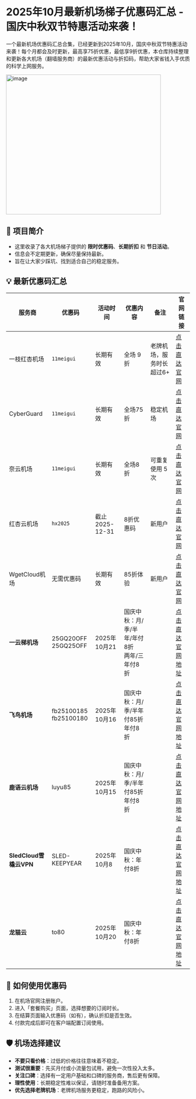 # 2025年10月最新机场梯子优惠码汇总 - 国庆中秋双节特惠活动来袭！

一个最新机场优惠码汇总合集，已经更新到2025年10月，国庆中秋双节特惠活动来袭！每个月都会及时更新，最高享75折优惠，最低享9折优惠，本仓库持续整理和更新各大机场（翻墙服务商）的最新优惠活动与折扣码，帮助大家省钱入手优质的科学上网服务。 

<img width="424" height="382" alt="image" src="https://github.com/user-attachments/assets/b91201e5-c346-4e0e-988a-d1a542ebeecb" />


## 📌 项目简介

- 这里收录了各大机场梯子提供的 **限时优惠码**、**长期折扣** 和 **节日活动**。  
- 信息会不定期更新，确保尽量保持最新。  
- 旨在让大家少踩坑、找到适合自己的稳定服务。

## 💡 最新优惠码汇总

| 服务商 | 优惠码 | 活动时间 | 优惠内容 | 备注 | 官网链接 |
|--------|--------|----------|----------|------|------|
| 一枝红杏机场 | `11meigui` | 长期有效 | 全场 9折 | 老牌机场，服务时长超过6+ | [点击直达官网](https://order.yizhihongxing.club/aff.php?aff=17788) |
| CyberGuard | `11meigui` | 长期有效 | 全场75 折 | 稳定机场 | [点击直达官网](https://www.cyberguard.best/#/register?code=kEVKDdQ0) |
| 奈云机场 | `11meigui` | 长期有效 | 全场8折 | 可重复使用 5 次 | [点击直达官网](https://www.v2ny.com/#/register?code=pXP6CaiD) |
| 红杏云机场 | `hx2025` | 截止2025-12-31 | 8折优惠码 | 新用户 | [点击直达官网](https://www.hongxingdl.com/web/#/login?code=QhIuhCJV) |
| WgetCloud机场 | 无需优惠码 | 长期有效 | 85折体验 | 新用户 | [点击直达官网](https://invite.wgetcloud.ltd/auth/register?code=PY1wlV) |
| **一云梯机场** | 25GQ20OFF <br> 25GQ25OFF |  2025年10月21|国庆中秋：月/季/半年/年付8折<br>两年/三年付8折 | |[点击直达官网地址](https://inv02.1ytaff.com/register?aff=SDLqPWZ7)|
| **飞鸟机场**  | fb25100185 <br /> fb25100180 | 2025年10月16| 国庆中秋：月/季/半年付85折<br>年付8折  |  |[点击直达官网地址](https://fbinv02.fbaff.cc/auth/register?code=iVeb5ZJC)|
| **鹿语云机场** | luyu85     | 2025年10月15| 国庆中秋：月/季/半年付85折<br>年付8折 |   | [点击直达官网地址](https://inv02.1ytaff.com/register?aff=SDLqPWZ7)|
| **SledCloud雪橇云VPN** | SLED-KEEPYEAR     | 2025年10月8| 国庆中秋：年付8折 |   | [点击直达官网地址](https://net.sled.lol/#/register?code=TkO6RxBp)|
| **龙猫云** | to80     | 2025年10月20| 国庆中秋：年付8折 |   | [点击直达官网地址](https://inv05.lmaff01.cc/register?aff=QcjxTWLN)|

## 🎯 如何使用优惠码

1. 在机场官网注册账户。  
2. 进入「套餐购买」页面，选择想要的订阅时长。  
3. 在结算页面输入优惠码（如有），确认折扣是否生效。  
4. 付款完成后即可在客户端配置订阅使用。
   
## 🛡️ 机场选择建议

- **不要只看价格**：过低的价格往往意味着不稳定。  
- **测试很重要**：先买月付或小流量包试用，避免一次性投入太多。  
- **关注口碑**：选择有一定用户基础和口碑的服务商，售后更有保障。  
- **理性使用**：长期稳定性难以保证，请随时准备备用方案。
- **优先选择老牌机场**：老牌机场服务更稳定，跑路的风险小。
